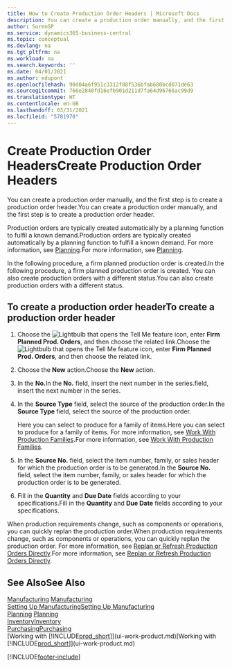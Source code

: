 ```yaml
---
title: How to Create Production Order Headers | Microsoft Docs
description: You can create a production order manually, and the first step is to create a production order header.
author: SorenGP
ms.service: dynamics365-business-central
ms.topic: conceptual
ms.devlang: na
ms.tgt_pltfrm: na
ms.workload: na
ms.search.keywords: ''
ms.date: 04/01/2021
ms.author: edupont
ms.openlocfilehash: 90d04a6f951c3312f88f536bfab680bcd071de63
ms.sourcegitcommit: 766e2840fd16efb901d211d7fa64d96766ac99d9
ms.translationtype: HT
ms.contentlocale: en-GB
ms.lasthandoff: 03/31/2021
ms.locfileid: "5781970"
---
```

# <a name="create-production-order-headers"></a><span data-ttu-id="693fd-103">Create Production Order Headers</span><span class="sxs-lookup"><span data-stu-id="693fd-103">Create Production Order Headers</span></span>
<span data-ttu-id="693fd-104">You can create a production order manually, and the first step is to create a production order header.</span><span class="sxs-lookup"><span data-stu-id="693fd-104">You can create a production order manually, and the first step is to create a production order header.</span></span>

<span data-ttu-id="693fd-105">Production orders are typically created automatically by a planning function to fulfil a known demand.</span><span class="sxs-lookup"><span data-stu-id="693fd-105">Production orders are typically created automatically by a planning function to fulfill a known demand.</span></span> <span data-ttu-id="693fd-106">For more information, see [Planning](production-planning.md).</span><span class="sxs-lookup"><span data-stu-id="693fd-106">For more information, see [Planning](production-planning.md).</span></span>   

<span data-ttu-id="693fd-107">In the following procedure, a firm planned production order is created.</span><span class="sxs-lookup"><span data-stu-id="693fd-107">In the following procedure, a firm planned production order is created.</span></span> <span data-ttu-id="693fd-108">You can also create production orders with a different status.</span><span class="sxs-lookup"><span data-stu-id="693fd-108">You can also create production orders with a different status.</span></span>  

## <a name="to-create-a-production-order-header"></a><span data-ttu-id="693fd-109">To create a production order header</span><span class="sxs-lookup"><span data-stu-id="693fd-109">To create a production order header</span></span>  
1.  <span data-ttu-id="693fd-110">Choose the ![Lightbulb that opens the Tell Me feature](media/ui-search/search_small.png "Tell me what you want to do") icon, enter **Firm Planned Prod. Orders**, and then choose the related link.</span><span class="sxs-lookup"><span data-stu-id="693fd-110">Choose the ![Lightbulb that opens the Tell Me feature](media/ui-search/search_small.png "Tell me what you want to do") icon, enter **Firm Planned Prod. Orders**, and then choose the related link.</span></span>  
2.  <span data-ttu-id="693fd-111">Choose the **New** action.</span><span class="sxs-lookup"><span data-stu-id="693fd-111">Choose the **New** action.</span></span>  
3.  <span data-ttu-id="693fd-112">In the **No.**</span><span class="sxs-lookup"><span data-stu-id="693fd-112">In the **No.**</span></span> <span data-ttu-id="693fd-113">field, insert the next number in the series.</span><span class="sxs-lookup"><span data-stu-id="693fd-113">field, insert the next number in the series.</span></span>  
4.  <span data-ttu-id="693fd-114">In the **Source Type** field, select the source of the production order.</span><span class="sxs-lookup"><span data-stu-id="693fd-114">In the **Source Type** field, select the source of the production order.</span></span>

    <span data-ttu-id="693fd-115">Here you can select to produce for a family of items.</span><span class="sxs-lookup"><span data-stu-id="693fd-115">Here you can select to produce for a family of items.</span></span> <span data-ttu-id="693fd-116">For more information, see [Work With Production Families](production-how-work-family.md).</span><span class="sxs-lookup"><span data-stu-id="693fd-116">For more information, see [Work With Production Families](production-how-work-family.md).</span></span>
5.  <span data-ttu-id="693fd-117">In the **Source No.** field, select the item number, family, or sales header for which the production order is to be generated.</span><span class="sxs-lookup"><span data-stu-id="693fd-117">In the **Source No.** field, select the item number, family, or sales header for which the production order is to be generated.</span></span>  
6.  <span data-ttu-id="693fd-118">Fill in the **Quantity** and **Due Date** fields according to your specifications.</span><span class="sxs-lookup"><span data-stu-id="693fd-118">Fill in the **Quantity** and **Due Date** fields according to your specifications.</span></span>  

<span data-ttu-id="693fd-119">When production requirements change, such as components or operations, you can quickly replan the production order.</span><span class="sxs-lookup"><span data-stu-id="693fd-119">When production requirements change, such as components or operations, you can quickly replan the production order.</span></span> <span data-ttu-id="693fd-120">For more information, see [Replan or Refresh Production Orders Directly](production-how-to-replan-refresh-production-orders.md).</span><span class="sxs-lookup"><span data-stu-id="693fd-120">For more information, see [Replan or Refresh Production Orders Directly](production-how-to-replan-refresh-production-orders.md).</span></span> 

## <a name="see-also"></a><span data-ttu-id="693fd-121">See Also</span><span class="sxs-lookup"><span data-stu-id="693fd-121">See Also</span></span>  
<span data-ttu-id="693fd-122">[Manufacturing](production-manage-manufacturing.md)  </span><span class="sxs-lookup"><span data-stu-id="693fd-122">[Manufacturing](production-manage-manufacturing.md)  </span></span>  
[<span data-ttu-id="693fd-123">Setting Up Manufacturing</span><span class="sxs-lookup"><span data-stu-id="693fd-123">Setting Up Manufacturing</span></span>](production-configure-production-processes.md)  
<span data-ttu-id="693fd-124">[Planning](production-planning.md)    </span><span class="sxs-lookup"><span data-stu-id="693fd-124">[Planning](production-planning.md)    </span></span>  
[<span data-ttu-id="693fd-125">Inventory</span><span class="sxs-lookup"><span data-stu-id="693fd-125">Inventory</span></span>](inventory-manage-inventory.md)  
[<span data-ttu-id="693fd-126">Purchasing</span><span class="sxs-lookup"><span data-stu-id="693fd-126">Purchasing</span></span>](purchasing-manage-purchasing.md)  
<span data-ttu-id="693fd-127">[Working with [!INCLUDE[prod_short](includes/prod_short.md)]](ui-work-product.md)</span><span class="sxs-lookup"><span data-stu-id="693fd-127">[Working with [!INCLUDE[prod_short](includes/prod_short.md)]](ui-work-product.md)</span></span>


[!INCLUDE[footer-include](includes/footer-banner.md)]